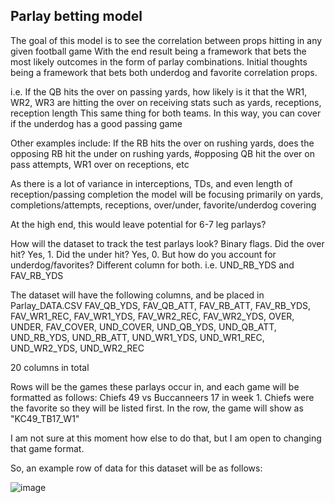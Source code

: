## Parlay betting model
The goal of this model is to see the correlation between props hitting in any given football game
With the end result being a framework that bets the most likely outcomes in the form of parlay combinations. Initial thoughts being a framework that bets both underdog and favorite correlation props.


i.e. If the QB hits the over on passing yards, how likely is it that the WR1, WR2, WR3 are hitting the over on receiving stats such as yards, receptions, reception length
This same thing for both teams. In this way, you can cover if the underdog has a good passing game

Other examples include: If the RB hits the over on rushing yards, does the opposing RB hit the under on rushing yards,
#opposing QB hit the over on pass attempts, WR1 over on receptions, etc

As there is a lot of variance in interceptions, TDs, and even length of reception/passing completion
the model will be focusing primarily on yards, completions/attempts, receptions, over/under, favorite/underdog covering

At the high end, this would leave potential for 6-7 leg parlays?

How will the dataset to track the test parlays look?
Binary flags. Did the over hit? Yes, 1. Did the under hit? Yes, 0. 
But how do you account for underdog/favorites? 
Different column for both. i.e. UND_RB_YDS and FAV_RB_YDS


The dataset will have the following columns, and be placed in Parlay_DATA.CSV
FAV_QB_YDS, FAV_QB_ATT, FAV_RB_ATT, FAV_RB_YDS, 
FAV_WR1_REC, FAV_WR1_YDS, FAV_WR2_REC, FAV_WR2_YDS, OVER, UNDER, FAV_COVER, UND_COVER, UND_QB_YDS, UND_QB_ATT, UND_RB_YDS, UND_RB_ATT, UND_WR1_YDS, UND_WR1_REC,
UND_WR2_YDS, UND_WR2_REC

20 columns in total

Rows will be the games these parlays occur in, and each game will be formatted as follows:
Chiefs 49 vs Buccanneers 17 in week 1. Chiefs were the favorite so they will be listed first. In the row, the game will show as "KC49_TB17_W1"

I am not sure at this moment how else to do that, but I am open to changing that game format.


So, an example row of data for this dataset will be as follows:

 ![image](https://user-images.githubusercontent.com/58530177/133473234-b3ce0791-9b26-4ca0-8677-829b7d2ad266.png)
